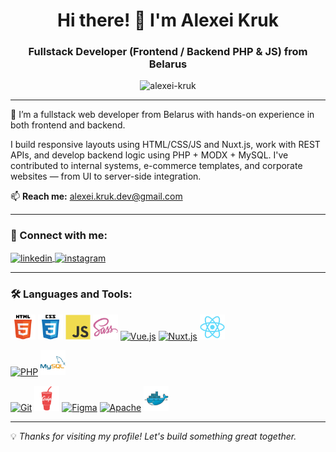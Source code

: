 <h1 align="center">Hi there! 👋 I'm Alexei Kruk</h1>
<h3 align="center">Fullstack Developer (Frontend / Backend PHP & JS) from Belarus</h3>

<p align="center">
  <img src="https://komarev.com/ghpvc/?username=alexei-kruk&label=Profile%20views&color=0e75b6&style=flat" alt="alexei-kruk" />
</p>

---

💬 I’m a fullstack web developer from Belarus with hands-on experience in both frontend and backend.

I build responsive layouts using HTML/CSS/JS and Nuxt.js, work with REST APIs, and develop backend logic using PHP + MODX + MySQL. I've contributed to internal systems, e-commerce templates, and corporate websites — from UI to server-side integration.

📫 **Reach me:** alexei.kruk.dev@gmail.com

---

### 🤝 Connect with me:
<p align="left">
  <a href="https://linkedin.com/in/alexei-kruk" target="_blank">
    <img align="center" src="https://raw.githubusercontent.com/rahuldkjain/github-profile-readme-generator/master/src/images/icons/Social/linked-in-alt.svg" alt="linkedin" height="30" width="40" />
  </a>
  <a href="https://instagram.com/alexei_kruk" target="_blank">
    <img align="center" src="https://raw.githubusercontent.com/rahuldkjain/github-profile-readme-generator/master/src/images/icons/Social/instagram.svg" alt="instagram" height="30" width="40" />
  </a>
</p>

---

### 🛠️ Languages and Tools:

<p align="left">
  <!-- Frontend -->
  <a href="https://developer.mozilla.org/en-US/docs/Web/HTML" target="_blank"><img src="https://raw.githubusercontent.com/devicons/devicon/master/icons/html5/html5-original-wordmark.svg" width="40" height="40" alt="HTML5"/></a>
  <a href="https://developer.mozilla.org/en-US/docs/Web/CSS" target="_blank"><img src="https://raw.githubusercontent.com/devicons/devicon/master/icons/css3/css3-original-wordmark.svg" width="40" height="40" alt="CSS3"/></a>
  <a href="https://developer.mozilla.org/en-US/docs/Web/JavaScript" target="_blank"><img src="https://raw.githubusercontent.com/devicons/devicon/master/icons/javascript/javascript-original.svg" width="40" height="40" alt="JavaScript"/></a>
  <a href="https://sass-lang.com/" target="_blank"><img src="https://raw.githubusercontent.com/devicons/devicon/master/icons/sass/sass-original.svg" width="40" height="40" alt="Sass/SCSS"/></a>
  <a href="https://vuejs.org/" target="_blank"><img src="https://www.svgrepo.com/show/354528/vue.svg" width="40" height="40" alt="Vue.js"/></a>
  <a href="https://nuxt.com/" target="_blank"><img src="https://nuxt.com/assets/design-kit/icon-green.svg" width="40" height="40" alt="Nuxt.js"/></a>
  <a href="https://reactjs.org/" target="_blank"><img src="https://raw.githubusercontent.com/devicons/devicon/master/icons/react/react-original.svg" width="40" height="40" alt="React"/></a>
  
  <!-- Backend -->
  <a href="https://www.php.net/" target="_blank"><img src="https://upload.wikimedia.org/wikipedia/commons/2/27/PHP-logo.svg" width="40" height="40" alt="PHP"/></a>
  <a href="https://www.mysql.com/" target="_blank"><img src="https://raw.githubusercontent.com/devicons/devicon/master/icons/mysql/mysql-original-wordmark.svg" width="40" height="40" alt="MySQL"/></a>
  
  <!-- Tools -->
  <a href="https://git-scm.com/" target="_blank"><img src="https://www.vectorlogo.zone/logos/git-scm/git-scm-icon.svg" width="40" height="40" alt="Git"/></a>
  <a href="https://gulpjs.com/" target="_blank"><img src="https://raw.githubusercontent.com/devicons/devicon/master/icons/gulp/gulp-plain.svg" width="40" height="40" alt="Gulp"/></a>
  <a href="https://www.figma.com/" target="_blank"><img src="https://www.vectorlogo.zone/logos/figma/figma-icon.svg" width="40" height="40" alt="Figma"/></a>
  <a href="https://httpd.apache.org/" target="_blank"><img src="https://www.vectorlogo.zone/logos/apache/apache-icon.svg" width="40" height="40" alt="Apache"/></a>
  <a href="https://www.docker.com/" target="_blank"><img src="https://raw.githubusercontent.com/devicons/devicon/master/icons/docker/docker-original.svg" width="40" height="40" alt="Docker"/></a>
 <!--  <a href="https://swagger.io/" target="_blank"><img src="https://static-00.iconduck.com/assets.00/swagger-icon-512x512-8ftlmtxv.png" width="40" height="40" alt="REST API / Swagger"/></a>-->
</p>

---

💡 _Thanks for visiting my profile! Let's build something great together._

